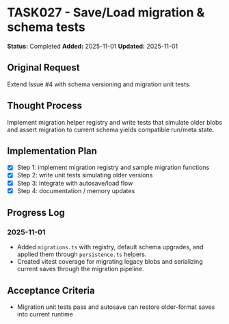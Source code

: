 # TASK027 - Save/Load migration & schema tests

**Status:** Completed
**Added:** 2025-11-01
**Updated:** 2025-11-01

## Original Request
Extend Issue #4 with schema versioning and migration unit tests.

## Thought Process
Implement migration helper registry and write tests that simulate older blobs and assert migration to current schema yields compatible run/meta state.

## Implementation Plan
- [x] Step 1: implement migration registry and sample migration functions
- [x] Step 2: write unit tests simulating older versions
- [x] Step 3: integrate with autosave/load flow
- [x] Step 4: documentation / memory updates

## Progress Log
### 2025-11-01
- Added `migrations.ts` with registry, default schema upgrades, and applied them through `persistence.ts` helpers.
- Created vitest coverage for migrating legacy blobs and serializing current saves through the migration pipeline.

## Acceptance Criteria
- Migration unit tests pass and autosave can restore older-format saves into current runtime
